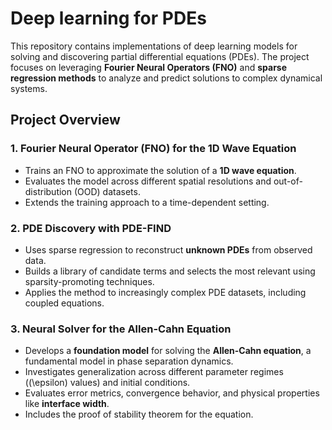# Deep learning for PDEs

This repository contains implementations of deep learning models for solving and discovering partial differential equations (PDEs). The project focuses on leveraging **Fourier Neural Operators (FNO)** and **sparse regression methods** to analyze and predict solutions to complex dynamical systems.  

## Project Overview  

###  1. Fourier Neural Operator (FNO) for the 1D Wave Equation  
- Trains an FNO to approximate the solution of a **1D wave equation**.  
- Evaluates the model across different spatial resolutions and out-of-distribution (OOD) datasets.  
- Extends the training approach to a time-dependent setting.  

###  2. PDE Discovery with PDE-FIND  
- Uses sparse regression to reconstruct **unknown PDEs** from observed data.  
- Builds a library of candidate terms and selects the most relevant using sparsity-promoting techniques.  
- Applies the method to increasingly complex PDE datasets, including coupled equations.  

###  3. Neural Solver for the Allen-Cahn Equation  
- Develops a **foundation model** for solving the **Allen-Cahn equation**, a fundamental model in phase separation dynamics.  
- Investigates generalization across different parameter regimes (\(\epsilon\) values) and initial conditions.  
- Evaluates error metrics, convergence behavior, and physical properties like **interface width**.  
- Includes the proof of stability theorem for the equation.  

